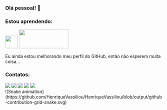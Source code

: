 ### Olá pessoal! 👋

### Estou aprendendo:

<img src="https://cdn.jsdelivr.net/gh/devicons/devicon/icons/java/java-original.svg" width="40" height="40"/> 
<img src="https://www.evoluaprofissional.com.br/wp-content/uploads/2016/10/Para-Web_Montagem-e-Manuten%C3%A7%C3%A3o.png" width="160" height="60"/> 


Eu ainda estou melhorando meu perfil do GitHub, então não esperem muita coisa...

### Contatos:

<div>
<a href="https://www.youtube.com/channel/UCptop6oVY5-FTL1PSQSOmcA" target="_blank"><img src="https://img.shields.io/badge/YouTube-FF0000?style=for-the-badge&logo=youtube&logoColor=white" target="_blank"></a>
<a href="https://www.instagram.com/henriquevassiliou/" target="_blank"><img src="https://img.shields.io/badge/-Instagram-%23E4405F?style=for-the-badge&logo=instagram&logoColor=white" target="_blank"></a>
<a href="https://www.twitch.tv/henriquevassiliou" target="_blank"><img src="https://img.shields.io/badge/Twitch-9146FF?style=for-the-badge&logo=twitch&logoColor=white" target="_blank"></a>
<a href = "mailto:henriquephvassiliou@gmail.com"><img src="https://img.shields.io/badge/Gmail-D14836?style=for-the-badge&logo=gmail&logoColor=white" target="_blank"></a>
<a href="https://www.linkedin.com/in/seu-usuário-linkedln-aqui" target="_blank"><img src="https://img.shields.io/badge/-LinkedIn-%230077B5?style=for-the-badge&logo=linkedin&logoColor=white" target="_blank"></a>   
</div>
![Snake animation](https://github.com/HenriqueVassiliou/HenriqueVassiliou/blob/output/github-contribution-grid-snake.svg)
